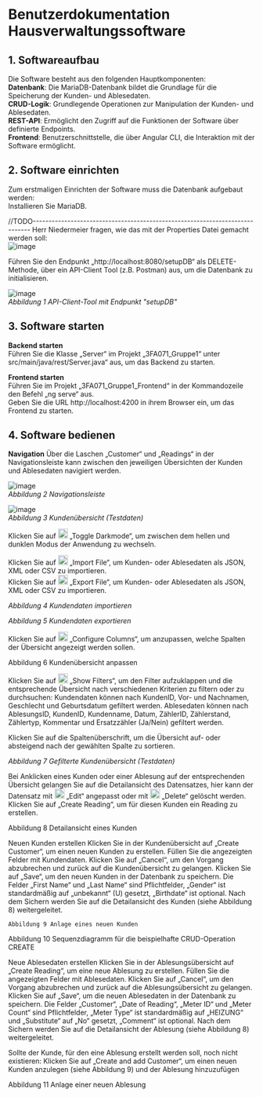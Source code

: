 
# Benutzerdokumentation Hausverwaltungssoftware

## 1. Softwareaufbau

Die Software besteht aus den folgenden Hauptkomponenten:  
**Datenbank**: Die MariaDB-Datenbank bildet die Grundlage für die Speicherung der Kunden- und Ablesedaten.  
**CRUD-Logik**: Grundlegende Operationen zur Manipulation der Kunden- und Ablesedaten.  
**REST-API**: Ermöglicht den Zugriff auf die Funktionen der Software über definierte Endpoints.  
**Frontend**: Benutzerschnittstelle, die über Angular CLI, die Interaktion mit der Software ermöglicht.  

## 2. Software einrichten

Zum erstmaligen Einrichten der Software muss die Datenbank aufgebaut werden:  
Installieren Sie MariaDB.  

//TODO-----------------------------------------------------------------------------
Herr Niedermeier fragen, wie das mit der Properties Datei gemacht werden soll:   
 ![image](https://github.com/user-attachments/assets/41809403-fd1d-436d-93a0-25d4e703c98b)   

Führen Sie den Endpunkt „http://localhost:8080/setupDB“ als DELETE-Methode, über ein API-Client Tool (z.B. Postman) aus, um die Datenbank zu initialisieren.  

![image](https://github.com/user-attachments/assets/14db85ea-b90e-488e-8a1c-a8138fd816a1)   
*Abbildung 1 API-Client-Tool mit Endpunkt "setupDB"*   

## 3. Software starten

**Backend starten**  
Führen Sie die Klasse „Server“ im Projekt „3FA071_Gruppe1“ unter src/main/java/rest/Server.java“ aus, um das Backend zu starten.  

**Frontend starten**  
Führen Sie im Projekt „3FA071_Gruppe1_Frontend“ in der Kommandozeile den Befehl „ng serve“ aus.  
Geben Sie die URL http://localhost:4200 in ihrem Browser ein, um das Frontend zu starten.  

## 4. Software bedienen

**Navigation**
Über die Laschen „Customer“ und „Readings“ in der Navigationsleiste kann zwischen den jeweiligen Übersichten der Kunden und Ablesedaten navigiert werden.  

![image](https://github.com/user-attachments/assets/5c3f0cb3-f5a5-404c-89b1-931b044822c1)  
*Abbildung 2 Navigationsleiste*  

![image](https://github.com/user-attachments/assets/6971efca-a36d-4de2-b32b-a0866b2122bc)  
*Abbildung 3 Kundenübersicht (Testdaten)*  

Klicken Sie auf <img src="https://github.com/user-attachments/assets/3cdf4de3-3078-49ce-8ab2-dc310a0e544c" width="20px" height="20px" /> „Toggle Darkmode“, um zwischen dem hellen und dunklen Modus der Anwendung zu wechseln.  

Klicken Sie auf <img src="https://github.com/user-attachments/assets/ddcf6e02-bf99-4f62-a534-7b091fafa531" width="20px" height="20px" /> „Import File“, um Kunden- oder Ablesedaten als JSON, XML oder CSV zu importieren.  
Klicken Sie auf <img src="https://github.com/user-attachments/assets/ce7e8549-da0a-4d6a-b3fe-e162f99c8588" width="20px" height="20px" /> „Export File“, um Kunden- oder Ablesedaten als JSON, XML oder CSV zu importieren.  


*Abbildung 4 Kundendaten importieren*  
 
*Abbildung 5 Kundendaten exportieren*  

Klicken Sie auf <img src="" width="20px" height="20px" /> „Configure Columns“, um anzupassen, welche Spalten der Übersicht angezeigt werden sollen.
 
Abbildung 6 Kundenübersicht anpassen

Klicken Sie auf <img src="" width="20px" height="20px" /> „Show Filters“, um den Filter aufzuklappen und die entsprechende Übersicht nach verschiedenen Kriterien zu filtern oder zu durchsuchen:
Kundendaten können nach KundenID, Vor- und Nachnamen, Geschlecht und Geburtsdatum gefiltert werden.
Ablesedaten können nach AblesungsID, KundenID, Kundenname, Datum, ZählerID, Zählerstand, Zählertyp, Kommentar und Ersatzzähler (Ja/Nein) gefiltert werden.

Klicken Sie auf die Spaltenüberschrift, um die Übersicht auf- oder absteigend nach der gewählten Spalte zu sortieren. 


*Abbildung 7 Gefilterte Kundenübersicht (Testdaten)*  

Bei Anklicken eines Kunden oder einer Ablesung auf der entsprechenden Übersicht gelangen Sie auf die Detailansicht des Datensatzes, hier kann der Datensatz mit <img src="" width="20px" height="20px" /> „Edit“ angepasst oder mit 
<img src="" width="20px" height="20px" /> „Delete“ gelöscht werden.  
Klicken Sie auf „Create Reading“, um für diesen Kunden ein Reading zu erstellen.  
 
Abbildung 8 Detailansicht eines Kunden

Neuen Kunden erstellen
Klicken Sie in der Kundenübersicht auf „Create Customer“, um einen neuen Kunden zu erstellen.
Füllen Sie die angezeigten Felder mit Kundendaten. 
Klicken Sie auf „Cancel“, um den Vorgang abzubrechen und zurück auf die Kundenübersicht zu gelangen.
Klicken Sie auf „Save“, um den neuen Kunden in der Datenbank zu speichern.
Die Felder „First Name“ und „Last Name“ sind Pflichtfelder, „Gender“ ist standardmäßig auf „unbekannt“ (U) gesetzt, „Birthdate“ ist optional.
Nach dem Sichern werden Sie auf die Detailansicht des Kunden (siehe Abbildung 8) weitergeleitet.
 
	Abbildung 9 Anlage eines neuen Kunden
 
Abbildung 10 Sequenzdiagramm für die beispielhafte CRUD-Operation CREATE


Neue Ablesedaten erstellen
Klicken Sie in der Ablesungsübersicht auf „Create Reading“, um eine neue Ablesung zu erstellen.
Füllen Sie die angezeigten Felder mit Ablesedaten.
Klicken Sie auf „Cancel“, um den Vorgang abzubrechen und zurück auf die Ablesungsübersicht zu gelangen.
Klicken Sie auf „Save“, um die neuen Ablesedaten in der Datenbank zu speichern.
Die Felder „Customer“, „Date of Reading“, „Meter ID“ und „Meter Count“ sind Pflichtfelder, „Meter Type“ ist standardmäßig auf „HEIZUNG“ und „Substitute“ auf „No“ gesetzt, „Comment“ ist optional.
Nach dem Sichern werden Sie auf die Detailansicht der Ablesung (siehe Abbildung 8) weitergeleitet.

Sollte der Kunde, für den eine Ablesung erstellt werden soll, noch nicht existieren:
Klicken Sie auf „Create and add Customer“, um einen neuen Kunden anzulegen (siehe Abbildung 9) und der Ablesung hinzuzufügen
 
Abbildung 11 Anlage einer neuen Ablesung





